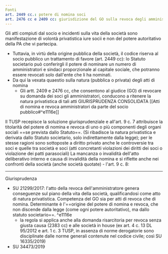 ```yaml
---
Fonti
art. 2449 cc.: potere di nomina soci
art. 2476 cc e 2409 cc: giurisdizione del GO sulla revoca degli amministratori
---
```


Gli atti compiuti dal socio e incidenti sulla vita della società sono manifestazione di volontà privatistica iure socii e non del potere autoritativo della PA che vi partecipa.
- Tuttavia, in virtù della origine pubblica della società, il codice riserva al socio pubblico un trattamento di favore (art. 2449 cc): lo Statuto societario può conferirgli il potere di nominare un numero di amministratori e sindaci proporzionale al capitale sociale, che potranno essere revocati solo dall'ente che li ha nominati.
- Da qui la vexata quaestio sulla natura (pubblica o privata) degli atti di nomina
	- Gli artt. 2409 e 2476 cc, che consentono al giudice (GO) di revocare su domanda dei soci gli amministratori, conducono a ritenere la natura privatistica di tali atti
GIURISPRUDENZA CONSOLIDATA [[Atti di nomina e revoca amministratori da parte del socio pubblico#^e1116e]]

Il TUSP recepisce la soluzione giurisprudenziale e all'art. 9 c. 7 attribuisce la titolarità del potere di nomina e revoca di uno o più componenti degli organi sociali ==se prevista dallo Statuto==. (Si ribadisce la natura privatistica e derivata dallo Statuto societario, solo indirettamente dalla legge); per le stesse ragioni sono sottoposte a diritto privato anche le controversie tra soci e quelle tra società e soci (atti concretanti violazioni dei diritti dei soci o violazione dei patti parasociali) 
La mancanza o invalidità dell'atto deliberativo interno e causa di invalidità della nomina e si riflette anche nei confronti della società (anche società quotate)
	- l'art. 9 c. 8: 

--- 
Giurisprudenza
- SU 21299/2017: l'atto della revoca dell'amministratore genera conseguenze sul piano della vita della società, qualificandosi come atto di natura privatistica. Competenza del GO sia per atti di revoca che di nomina. Determinante è l'==origine del potere di nomina e revoca, che non discende dalla legge (come ogni potere autoritativo), ma dallo statuto societario==. ^e1116e
	- la regola si applica anche alla domanda risarcitoria per revoca senza giusta causa (2383 cc) e alle società in house (ex art. 4 c. 13 DL 95/2012 e art. 1 c. 3 TUSP, in assenza di norme derogatorie sono disciplinate dalle norme generali contenute nel codice civile; così SU 16335/2019)
- SU 34473/2019
